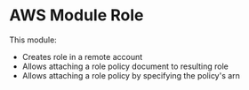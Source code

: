 # AWS Module Role

This module:

- Creates role in a remote account
- Allows attaching a role policy document to resulting role
- Allows attaching a role policy by specifying the policy's arn
